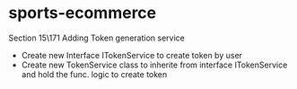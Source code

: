 # sports-ecommerce

Section 15\171 Adding Token generation service
- Create new Interface ITokenService to create token by user
- Create new TokenService class to inherite from interface ITokenService and hold the func. logic
to create token













 













